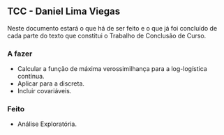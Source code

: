 ## TCC - Daniel Lima Viegas

Neste documento estará o que há de ser feito e o que já foi concluído de cada parte do texto que constitui o Trabalho de Conclusão de Curso.

### A fazer

- Calcular a função de máxima verossimilhança para a log-logística contínua.
- Aplicar para a discreta.
- Incluir covariáveis.

### Feito

- Análise Exploratória.

